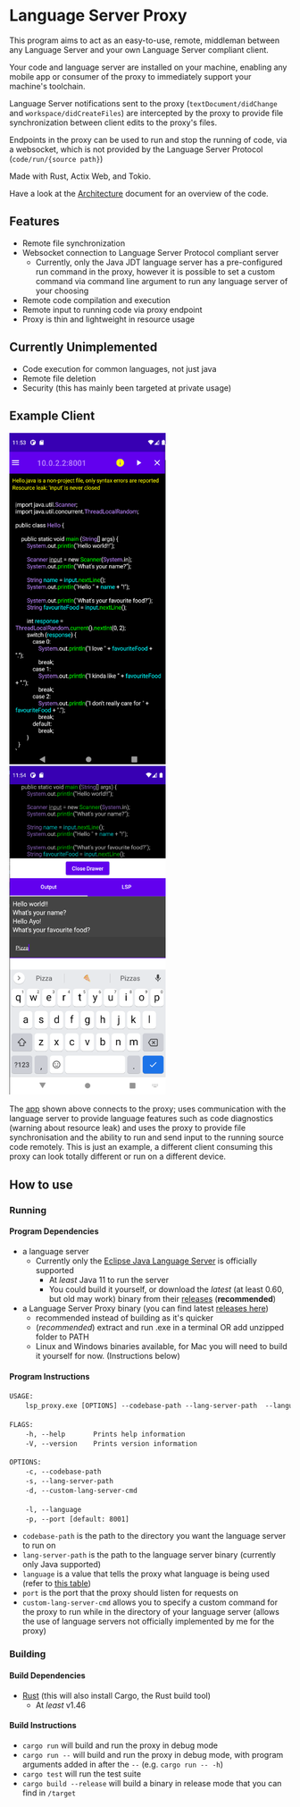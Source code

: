 # Language Server Proxy

This program aims to act as an easy-to-use, remote, middleman between any Language Server and your own Language Server compliant client.

Your code and language server are installed on your machine, enabling any mobile app or consumer of the proxy to immediately support your machine's toolchain.

Language Server notifications sent to the proxy (`textDocument/didChange` and `workspace/didCreateFiles`) are intercepted by the proxy to provide file synchronization between client edits to the proxy's files.

Endpoints in the proxy can be used to run and stop the running of code, via a websocket, which is not provided by the Language Server Protocol (`code/run/{source path}`)

Made with Rust, Actix Web, and Tokio.

Have a look at the [Architecture](/docs/ARCHITECTURE.md) document for an overview of the code.

## Features

- Remote file synchronization
- Websocket connection to Language Server Protocol compliant server
  - Currently, only the Java JDT language server has a pre-configured run command in the proxy, however it is possible to set a custom command via command line argument to run any language server of your choosing
- Remote code compilation and execution
- Remote input to running code via proxy endpoint
- Proxy is thin and lightweight in resource usage

## Currently Unimplemented

- Code execution for common languages, not just java
- Remote file deletion
- Security (this has mainly been targeted at private usage)

## Example Client

<img src="docs/example.png" width="280">
<img src="docs/example2.png" width="280">

The [app](https://github.com/MozarellaMan/Mobile-LSP-Client) shown above connects to the proxy; uses communication with the language server to provide language features such as code diagnostics (warning about resource leak) and uses the proxy to provide file synchronisation and the ability to run and send input to the running source code remotely. This is just an example, a different client consuming this proxy can look totally different or run on a different device.

## How to use

### Running

#### Program Dependencies

- a language server
  - Currently only the [Eclipse Java Language Server](https://github.com/eclipse/eclipse.jdt.ls) is officially supported
    - At *least* Java 11 to run the server
    - You could build it yourself, or download the *latest* (at least 0.60, but old may work) binary from their [releases](https://download.eclipse.org/jdtls/snapshots/?d) (**recommended**)
- a Language Server Proxy binary (you can find latest [releases here](https://github.com/MozarellaMan/rust-lsp-proxy/releases))
  - recommended instead of building as it's quicker
  - (*recommended*) extract and run .exe in a terminal OR add unzipped folder to PATH
  - Linux and Windows binaries available, for Mac you will need to build it yourself for now. (Instructions below)

#### Program Instructions

```default
USAGE:
    lsp_proxy.exe [OPTIONS] --codebase-path --lang-server-path  --language

FLAGS:
    -h, --help       Prints help information
    -V, --version    Prints version information

OPTIONS:
    -c, --codebase-path
    -s, --lang-server-path
    -d, --custom-lang-server-cmd

    -l, --language
    -p, --port [default: 8001]
```

- `codebase-path` is the path to the directory you want the language server to run on
- `lang-server-path` is the path to the language server binary (currently only Java supported)
- `language` is a value that tells the proxy what language is being used (refer to [this table](https://microsoft.github.io/language-server-protocol/specifications/specification-current/#textDocumentItem))
- `port` is the port that the proxy should listen for requests on
- `custom-lang-server-cmd` allows you to specify a custom command for the proxy to run while in the directory of your language server (allows the use of language servers not officially implemented by me for the proxy)

### Building

#### Build Dependencies

- [Rust](https://www.rust-lang.org/learn/get-started) (this will also install Cargo, the Rust build tool)
  - At *least* v1.46

#### Build Instructions

- `cargo run` will build and run the proxy in debug mode
- `cargo run --` will build and run the proxy in debug mode, with program arguments added in after the `--` (e.g. `cargo run -- -h`)
- `cargo test` will run the test suite
- `cargo build --release` will build a binary in release mode that you can find in `/target`
